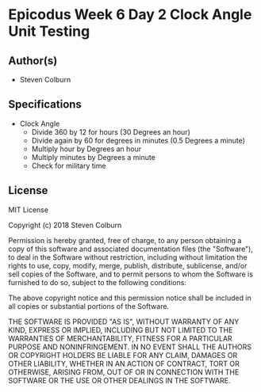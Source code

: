 # Epicodus Week 6 Day 2 Clock Angle Unit Testing

## Author(s)

  * Steven Colburn

## Specifications

  * Clock Angle
    * Divide 360 by 12 for hours (30 Degrees an hour)
    * Divide again by 60 for degrees in minutes (0.5 Degrees a minute)
    * Multiply hour by Degrees an hour
    * Multiply minutes by Degrees a minute
    * Check for military time

## License

MIT License

Copyright (c) 2018 Steven Colburn

Permission is hereby granted, free of charge, to any person obtaining a copy
of this software and associated documentation files (the "Software"), to deal
in the Software without restriction, including without limitation the rights
to use, copy, modify, merge, publish, distribute, sublicense, and/or sell
copies of the Software, and to permit persons to whom the Software is
furnished to do so, subject to the following conditions:

The above copyright notice and this permission notice shall be included in all
copies or substantial portions of the Software.

THE SOFTWARE IS PROVIDED "AS IS", WITHOUT WARRANTY OF ANY KIND, EXPRESS OR
IMPLIED, INCLUDING BUT NOT LIMITED TO THE WARRANTIES OF MERCHANTABILITY,
FITNESS FOR A PARTICULAR PURPOSE AND NONINFRINGEMENT. IN NO EVENT SHALL THE
AUTHORS OR COPYRIGHT HOLDERS BE LIABLE FOR ANY CLAIM, DAMAGES OR OTHER
LIABILITY, WHETHER IN AN ACTION OF CONTRACT, TORT OR OTHERWISE, ARISING FROM,
OUT OF OR IN CONNECTION WITH THE SOFTWARE OR THE USE OR OTHER DEALINGS IN THE
SOFTWARE.
